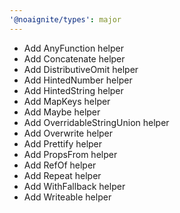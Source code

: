 ```yaml
---
'@noaignite/types': major
---
```


- Add AnyFunction helper
- Add Concatenate helper
- Add DistributiveOmit helper
- Add HintedNumber helper
- Add HintedString helper
- Add MapKeys helper
- Add Maybe helper
- Add OverridableStringUnion helper
- Add Overwrite helper
- Add Prettify helper
- Add PropsFrom helper
- Add RefOf helper
- Add Repeat helper
- Add WithFallback helper
- Add Writeable helper
